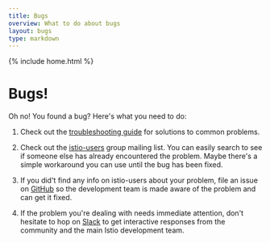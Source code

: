 ```yaml
---
title: Bugs
overview: What to do about bugs
layout: bugs
type: markdown
---
```

{% include home.html %}

# Bugs!

Oh no! You found a bug? Here's what you need to do:

1. Check out the [troubleshooting guide]({{home}}/troubleshooting) for solutions to common problems.

2. Check out the [istio-users](https://groups.google.com/forum/#!forum/istio-users) group mailing list. You can easily search to
see if someone else has already encountered the problem. Maybe there's a simple workaround you can use until the bug has been fixed.

3. If you did't find any info on istio-users about your problem, file an issue on [GitHub](https://github.com/istio/istio.github.io/issues/new) so
the development team is made aware of the problem and can get it fixed.

4. If the problem you're dealing with needs immediate attention, don't hesitate to hop on [Slack](https://istio.slack.com)
to get interactive responses from the community and the main Istio development team.
